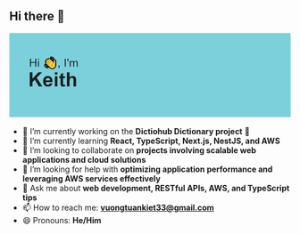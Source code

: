 ## Hi there 👋

<!-- Optional: Add a short intro here about yourself -->

<!-- Add the header image at the top -->
<p align="center">
  <img src="./header.png" alt="Header Image" width="600">
</p>

- 🔭 I’m currently working on the **Dictiohub Dictionary project** 📖  
- 🌱 I’m currently learning **React, TypeScript, Next.js, NestJS, and AWS**  
- 👯 I’m looking to collaborate on **projects involving scalable web applications and cloud solutions**  
- 🤔 I’m looking for help with **optimizing application performance and leveraging AWS services effectively**  
- 💬 Ask me about **web development, RESTful APIs, AWS, and TypeScript tips**  
- 📫 How to reach me: **vuongtuankiet33@gmail.com**  
- 😄 Pronouns: **He/Him**  
